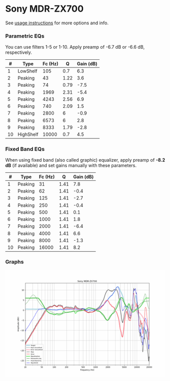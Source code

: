 # Sony MDR-ZX700
See [usage instructions](https://github.com/jaakkopasanen/AutoEq#usage) for more options and info.

### Parametric EQs
You can use filters 1-5 or 1-10. Apply preamp of -6.7 dB or -6.6 dB, respectively.

|   # | Type      |   Fc (Hz) |    Q |   Gain (dB) |
|-----|-----------|-----------|------|-------------|
|   1 | LowShelf  |       105 | 0.7  |         6.3 |
|   2 | Peaking   |        43 | 1.22 |         3.6 |
|   3 | Peaking   |        74 | 0.79 |        -7.5 |
|   4 | Peaking   |      1969 | 2.31 |        -5.4 |
|   5 | Peaking   |      4243 | 2.56 |         6.9 |
|   6 | Peaking   |       740 | 2.09 |         1.5 |
|   7 | Peaking   |      2800 | 6    |        -0.9 |
|   8 | Peaking   |      6573 | 6    |         2.8 |
|   9 | Peaking   |      8333 | 1.79 |        -2.8 |
|  10 | HighShelf |     10000 | 0.7  |         4.5 |

### Fixed Band EQs
When using fixed band (also called graphic) equalizer, apply preamp of **-8.2 dB** (if available) and set gains manually with these parameters.

|   # | Type    |   Fc (Hz) |    Q |   Gain (dB) |
|-----|---------|-----------|------|-------------|
|   1 | Peaking |        31 | 1.41 |         7.8 |
|   2 | Peaking |        62 | 1.41 |        -0.4 |
|   3 | Peaking |       125 | 1.41 |        -2.7 |
|   4 | Peaking |       250 | 1.41 |        -0.4 |
|   5 | Peaking |       500 | 1.41 |         0.1 |
|   6 | Peaking |      1000 | 1.41 |         1.8 |
|   7 | Peaking |      2000 | 1.41 |        -6.4 |
|   8 | Peaking |      4000 | 1.41 |         6.6 |
|   9 | Peaking |      8000 | 1.41 |        -1.3 |
|  10 | Peaking |     16000 | 1.41 |         8.2 |

### Graphs
![](./Sony%20MDR-ZX700.png)
